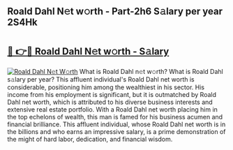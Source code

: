 ## Roald Dahl N𝚎t w𝚘rth - Part-2h6 S𝚊lary per year 2S4Hk

# <h2><a href="http://gc4kmjy.nevu.top/?p=Roald+Dahl">🔗 👉🔴 Roald Dahl N𝚎t w𝚘rth - S𝚊lary</a></h2>

[![Roald Dahl N𝚎t W𝚘rth](https://i.imgur.com/Oavwk0R.jpeg)](http://gc4kmjy.nevu.top/?p=Roald+Dahl)
What is Roald Dahl n𝚎t w𝚘rth? What is Roald Dahl s𝚊lary per year?
This affluent individual's Roald Dahl net worth is considerable, positioning him among the wealthiest in his sector. His income from his employment is significant, but it is outmatched by Roald Dahl net worth, which is attributed to his diverse business interests and extensive real estate portfolio. With a Roald Dahl net worth placing him in the top echelons of wealth, this man is famed for his business acumen and financial brilliance. This affluent individual, whose Roald Dahl net worth is in the billions and who earns an impressive salary, is a prime demonstration of the might of hard labor, dedication, and financial wisdom.
